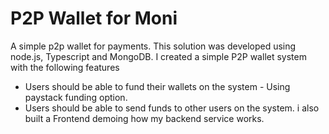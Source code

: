 # P2P Wallet for Moni
 A simple p2p wallet for payments. This solution was developed using node.js, Typescript and MongoDB.
 I created a simple P2P wallet system with the following features

- Users should be able to fund their wallets on the system - Using paystack funding option.
- Users should be able to send funds to other users on the system.
i also built a Frontend demoing how my backend service works. 
